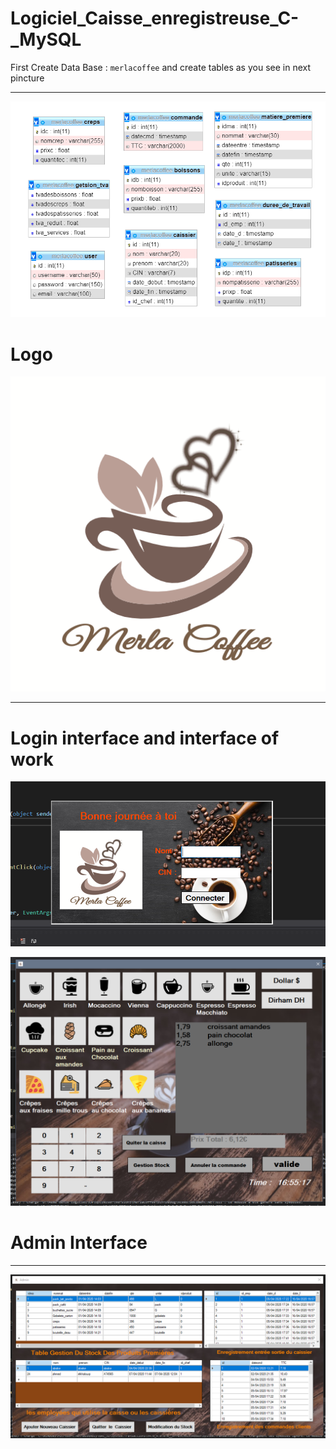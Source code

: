 # Logiciel_Caisse_enregistreuse_C-_MySQL

First Create Data Base  : `merlacoffee` and create tables as you see in next pincture
***********************
![](Structure%20du%20basedonnes.PNG)

# Logo

![](logo.png)
************************
# Login interface and interface of work

![](Capture1.PNG)

![](Capture3.PNG)

# Admin Interface
**********************
![](Capture8.PNG)
